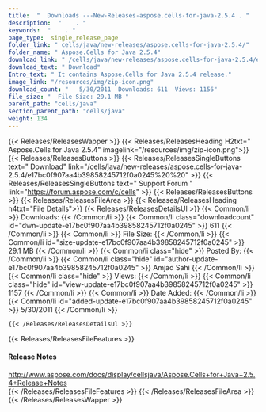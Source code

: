```yaml
---
title:  "  Downloads ---New-Releases-aspose.cells-for-java-2.5.4 . " 
description:  "    . " 
keywords:  "    . " 
page_type:  single_release_page
folder_link: " cells/java/new-releases/aspose.cells-for-java-2.5.4/"
folder_name: " Aspose.Cells for Java 2.5.4"
download_link: " /cells/java/new-releases/aspose.cells-for-java-2.5.4/e17bc0f907aa4b39858245712f0a0245"
download_text: " Download"
Intro_text: " It contains Aspose.Cells for Java 2.5.4 release."
image_link: "/resources/img/zip-icon.png"
download_count: "   5/30/2011  Downloads: 611  Views: 1156"
file_size: "  File Size: 29.1 MB "
parent_path: "cells/java"
section_parent_path: "cells/java"
weight: 134 
---
```


{{< Releases/ReleasesWapper >}}
  {{< Releases/ReleasesHeading H2txt=" Aspose.Cells for Java 2.5.4" imagelink="/resources/img/zip-icon.png">}}
  {{< Releases/ReleasesButtons >}}
    {{< Releases/ReleasesSingleButtons text=" Download" link="/cells/java/new-releases/aspose.cells-for-java-2.5.4/e17bc0f907aa4b39858245712f0a0245%20%20" >}}
    {{< Releases/ReleasesSingleButtons text=" Support Forum " link="https://forum.aspose.com/c/cells" >}}
  {{< Releases/ReleasesButtons >}}
  {{< Releases/ReleasesFileArea >}}
    {{< Releases/ReleasesHeading h4txt="File Details">}}
    {{< Releases/ReleasesDetailsUl >}}
            {{< Common/li  >}} Downloads: {{< /Common/li >}} 
      {{< Common/li class="downloadcount" id="dwn-update-e17bc0f907aa4b39858245712f0a0245" >}} 611 {{< /Common/li >}} 
      {{< Common/li  >}} File Size: {{< /Common/li >}} 
      {{< Common/li id="size-update-e17bc0f907aa4b39858245712f0a0245" >}} 29.1 MB {{< /Common/li >}} 
      {{< Common/li  class="hide" >}} Posted By: {{< /Common/li >}} 
      {{< Common/li class="hide" id="author-update-e17bc0f907aa4b39858245712f0a0245" >}} Amjad Sahi {{< /Common/li >}} 
      {{< Common/li class="hide"  >}} Views: {{< /Common/li >}} 
      {{< Common/li class="hide" id="view-update-e17bc0f907aa4b39858245712f0a0245" >}} 1157 {{< /Common/li >}} 
      {{< Common/li  >}} Date Added: {{< /Common/li >}} 
      {{< Common/li id="added-update-e17bc0f907aa4b39858245712f0a0245" >}} 5/30/2011 {{< /Common/li >}} 

    {{< /Releases/ReleasesDetailsUl >}}

  {{< Releases/ReleasesFileFeatures >}}
      <h4>Release Notes</h4><div><a href="http://www.aspose.com/docs/display/cellsjava/Aspose.Cells+for+Java+2.5.4+Release+Notes">http://www.aspose.com/docs/display/cellsjava/Aspose.Cells+for+Java+2.5.4+Release+Notes</a></div>
  {{< /Releases/ReleasesFileFeatures >}}
 {{< /Releases/ReleasesFileArea >}}
{{< /Releases/ReleasesWapper >}}


